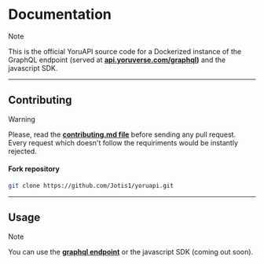 # Documentation
> [!NOTE]
This is the official YoruAPI source code for a Dockerized instance of the GraphQL endpoint (served at **[api.yoruverse.com/graphql](https://api.yoruverse.com/graphql))** and the javascript SDK.

---
## Contributing
> [!WARNING]
> Please, read the **[contributing.md file](./CONTRIBUTING.md)** before sending any pull request. Every request which doesn't follow the requiriments would be instantly rejected.
#### Fork repository
```sh
git clone https://github.com/Jotis1/yoruapi.git
```
---
## Usage
> [!NOTE]
> You can use the **[graphql endpoint](https://api.yoruverse.com/graphql)** or the javascript SDK (coming out soon).
